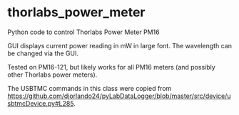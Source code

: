 # thorlabs_power_meter
Python code to control Thorlabs Power Meter PM16

GUI displays current power reading in mW in large font. The wavelength can be changed via the GUI. 

Tested on PM16-121, but likely works for all PM16 meters (and possibly
other Thorlabs power meters).

The USBTMC commands in this
class were copied from
https://github.com/djorlando24/pyLabDataLogger/blob/master/src/device/usbtmcDevice.py#L285.
